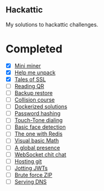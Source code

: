 ## Hackattic

My solutions to hackattic challenges.

# Completed

- [x] [Mini miner](https://hackattic.com/challenges/mini_miner)
- [x] [Help me unpack](https://hackattic.com/challenges/help_me_unpack)
- [x] [Tales of SSL](https://hackattic.com/challenges/tales_of_ssl)
- [ ] [Reading QR](https://hackattic.com/challenges/reading_qr)
- [ ] [Backup restore](https://hackattic.com/challenges/backup_restore)
- [ ] [Collision course](https://hackattic.com/challenges/collision_course)
- [ ] [Dockerized solutions](https://hackattic.com/challenges/dockerized_solutions)
- [ ] [Password hashing](https://hackattic.com/challenges/password_hashing)
- [ ] [Touch-Tone dialing](https://hackattic.com/challenges/touch_tone_dialing)
- [ ] [Basic face detection](https://hackattic.com/challenges/basic_face_detection)
- [ ] [The one with Redis](https://hackattic.com/challenges/the_one_redis)
- [ ] [Visual basic Math](https://hackattic.com/challenges/visual_basic_math)
- [ ] [A global presence](https://hackattic.com/challenges/a_global_presence)
- [ ] [WebSocket chit chat](https://hackattic.com/challenges/websocket_chit_chat)
- [ ] [Hosting git](https://hackattic.com/challenges/hosting_git)
- [ ] [Jotting JWTs](https://hackattic.com/challenges/jotting_jwts)
- [ ] [Brute force ZIP](https://hackattic.com/challenges/brute_force_zip)
- [ ] [Serving DNS](https://hackattic.com/challenges/serving_dns)
